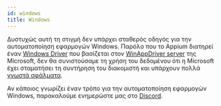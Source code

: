 ```yaml
---
id: windows
title: Windows
---
```


Δυστυχώς αυτή τη στιγμή δεν υπάρχει σταθερός οδηγός για την αυτοματοποίηση εφαρμογών Windows. Παρόλο που το Appium διατηρεί έναν [Windows Driver](https://github.com/appium/appium-windows-driver) που βασίζεται στον [WinAppDriver server](https://github.com/microsoft/WinAppDriver) της Microsoft, δεν θα συνιστούσαμε τη χρήση του δεδομένου ότι η Microsoft έχει σταματήσει τη συντήρηση του διακομιστή και υπάρχουν πολλά [γνωστά σφάλματα](https://github.com/search?q=repo%3Amicrosoft%2FWinAppDriver+webdriverio&type=issues).

Αν κάποιος γνωρίζει έναν τρόπο για την αυτοματοποίηση εφαρμογών Windows, παρακαλούμε ενημερώστε μας στο [Discord](https://discord.webdriver.io).